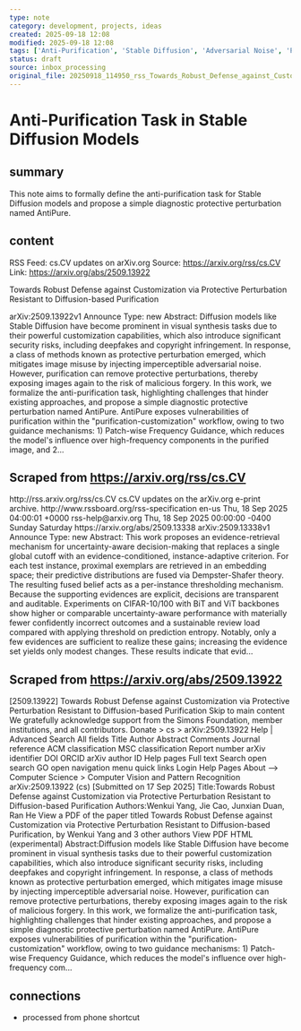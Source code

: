 ```yaml
---
type: note
category: development, projects, ideas
created: 2025-09-18 12:08
modified: 2025-09-18 12:08
tags: ['Anti-Purification', 'Stable Diffusion', 'Adversarial Noise', 'Purity Perturbation']
status: draft
source: inbox_processing
original_file: 20250918_114950_rss_Towards_Robust_Defense_against_Customization_via_P.txt
---
```


# Anti-Purification Task in Stable Diffusion Models

## summary
This note aims to formally define the anti-purification task for Stable Diffusion models and propose a simple diagnostic protective perturbation named AntiPure.

## content
RSS Feed: cs.CV updates on arXiv.org
Source: https://arxiv.org/rss/cs.CV
Link: https://arxiv.org/abs/2509.13922

Towards Robust Defense against Customization via Protective Perturbation Resistant to Diffusion-based Purification

arXiv:2509.13922v1 Announce Type: new Abstract: Diffusion models like Stable Diffusion have become prominent in visual synthesis tasks due to their powerful customization capabilities, which also introduce significant security risks, including deepfakes and copyright infringement. In response, a class of methods known as protective perturbation emerged, which mitigates image misuse by injecting imperceptible adversarial noise. However, purification can remove protective perturbations, thereby exposing images again to the risk of malicious forgery. In this work, we formalize the anti-purification task, highlighting challenges that hinder existing approaches, and propose a simple diagnostic protective perturbation named AntiPure. AntiPure exposes vulnerabilities of purification within the "purification-customization" workflow, owing to two guidance mechanisms: 1) Patch-wise Frequency Guidance, which reduces the model's influence over high-frequency components in the purified image, and 2...

## Scraped from https://arxiv.org/rss/cs.CV
<?xml version='1.0' encoding='UTF-8'?>
<rss xmlns:arxiv="http://arxiv.org/schemas/atom" xmlns:dc="http://purl.org/dc/elements/1.1/" xmlns:atom="http://www.w3.org/2005/Atom" xmlns:content="http://purl.org/rss/1.0/modules/content/" version="2.0">
  <channel>
    <title>cs.CV updates on arXiv.org</title>
    <link>http://rss.arxiv.org/rss/cs.CV</link>
    <description>cs.CV updates on the arXiv.org e-print archive.</description>
    <atom:link href="http://rss.arxiv.org/rss/cs.CV" rel="self" type="application/rss+xml"/>
    <docs>http://www.rssboard.org/rss-specification</docs>
    <language>en-us</language>
    <lastBuildDate>Thu, 18 Sep 2025 04:00:01 +0000</lastBuildDate>
    <managingEditor>rss-help@arxiv.org</managingEditor>
    <pubDate>Thu, 18 Sep 2025 00:00:00 -0400</pubDate>
    <skipDays>
      <day>Sunday</day>
      <day>Saturday</day>
    </skipDays>
    <item>
      <title>Proximity-Based Evidence Retrieval for Uncertainty-Aware Neural Networks</title>
      <link>https://arxiv.org/abs/2509.13338</link>
      <description>arXiv:2509.13338v1 Announce Type: new 
Abstract: This work proposes an evidence-retrieval mechanism for uncertainty-aware decision-making that replaces a single global cutoff with an evidence-conditioned, instance-adaptive criterion. For each test instance, proximal exemplars are retrieved in an embedding space; their predictive distributions are fused via Dempster-Shafer theory. The resulting fused belief acts as a per-instance thresholding mechanism. Because the supporting evidences are explicit, decisions are transparent and auditable. Experiments on CIFAR-10/100 with BiT and ViT backbones show higher or comparable uncertainty-aware performance with materially fewer confidently incorrect outcomes and a sustainable review load compared with applying threshold on prediction entropy. Notably, only a few evidences are sufficient to realize these gains; increasing the evidence set yields only modest changes. These results indicate that evid...


## Scraped from https://arxiv.org/abs/2509.13922
[2509.13922] Towards Robust Defense against Customization via Protective Perturbation Resistant to Diffusion-based Purification Skip to main content We gratefully acknowledge support from the Simons Foundation, member institutions, and all contributors. Donate &gt; cs &gt; arXiv:2509.13922 Help | Advanced Search All fields Title Author Abstract Comments Journal reference ACM classification MSC classification Report number arXiv identifier DOI ORCID arXiv author ID Help pages Full text Search open search GO open navigation menu quick links Login Help Pages About --> Computer Science > Computer Vision and Pattern Recognition arXiv:2509.13922 (cs) [Submitted on 17 Sep 2025] Title:Towards Robust Defense against Customization via Protective Perturbation Resistant to Diffusion-based Purification Authors:Wenkui Yang, Jie Cao, Junxian Duan, Ran He View a PDF of the paper titled Towards Robust Defense against Customization via Protective Perturbation Resistant to Diffusion-based Purification, by Wenkui Yang and 3 other authors View PDF HTML (experimental) Abstract:Diffusion models like Stable Diffusion have become prominent in visual synthesis tasks due to their powerful customization capabilities, which also introduce significant security risks, including deepfakes and copyright infringement. In response, a class of methods known as protective perturbation emerged, which mitigates image misuse by injecting imperceptible adversarial noise. However, purification can remove protective perturbations, thereby exposing images again to the risk of malicious forgery. In this work, we formalize the anti-purification task, highlighting challenges that hinder existing approaches, and propose a simple diagnostic protective perturbation named AntiPure. AntiPure exposes vulnerabilities of purification within the &#34;purification-customization&#34; workflow, owing to two guidance mechanisms: 1) Patch-wise Frequency Guidance, which reduces the model&#39;s influence over high-frequency com...


## connections
- processed from phone shortcut
